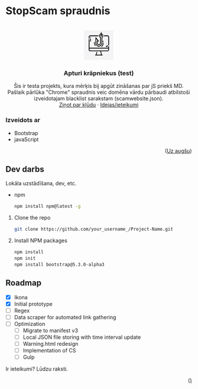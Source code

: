 # StopScam spraudnis

<!-- PROJECT LOGO -->
<br />
<div align="center">
    <img src="icons/icon48.png" alt="Logo" width="80" height="80">

  <h3 align="center">Apturi krāpniekus (test)</h3>

  <p align="center">
    Šis ir testa projekts, kura mērķis bij apgūt zināšanas par jS priekš MD.
    Pašlaik pārlūka "Chrome" spraudnis veic domēna vārdu pārbaudi atbilstoši izveidotajam blacklist sarakstam (scamwebsite.json).
    <br />
    <a href="https://github.com/ElvijsB3/stopscam/issues">Ziņot par kļūdu</a>
    ·
    <a href="https://github.com/ElvijsB3/stopscam/issues">Idejas/ieteikumi</a>
  </p>
</div>

### Izveidots ar

* Bootstrap
* javaScript

<p align="right">(<a href="#readme-top">Uz augšu</a>)</p>

<!-- GETTING STARTED -->
## Dev darbs

Lokāla uzstādīšana, dev, etc.

* npm
  ```sh
  npm install npm@latest -g
  ```
1. Clone the repo
   ```sh
   git clone https://github.com/your_username_/Project-Name.git
   ```
2. Install NPM packages
   ```sh
   npm install
   npm init
   npm install bootstrap@5.3.0-alpha3
   ```
   
 <!-- ROADMAP -->
## Roadmap

- [x] Ikona
- [x] Initial prototype
- [ ] Regex
- [ ] Data scraper for automated link gathering
- [ ] Optimization
    - [ ] Migrate to manifest v3
    - [ ] Local JSON file storing with time interval update
    - [ ] Warning.html redesign
    - [ ] Implementation of CS
    - [ ] Gulp

Ir ieteikumi? Lūdzu raksti.

<p align="right">(<a href="#readme-top"Uz augšu</a>)</p>
